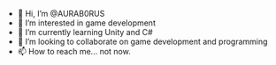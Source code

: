 - 👋 Hi, I’m @AURAB0RUS
- 👀 I’m interested in game development
- 🌱 I’m currently learning Unity and C#
- 💞️ I’m looking to collaborate on game development and programming
- 📫 How to reach me... not now.

<!---
AURAB0RUS/AURAB0RUS is a ✨ special ✨ repository because its `README.md` (this file) appears on your GitHub profile.
You can click the Preview link to take a look at your changes.
--->

